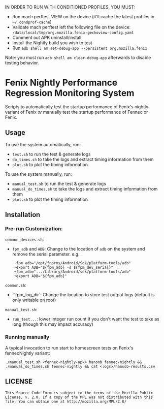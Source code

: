 IN ORDER TO RUN WITH CONDITIONED PROFILES, YOU MUST:
- Run mach perftest VIEW on the device (it'll cache the latest profiles in `~/.condprof-cache`)
- Validate mach perftest left the following file on the device: `/data/local/tmp/org.mozilla.fenix-geckoview-config.yaml`
- Comment out APK uninstall/install
- Install the Nightly build you wish to test
- Run `adb shell am set-debug-app --persistent org.mozilla.fenix`

Note: you must run `adb shell am clear-debug-app` afterwards to disable testing behavior.

# Fenix Nightly Performance Regression Monitoring System
Scripts to automatically test the startup performance of Fenix's
nightly variant of Fenix *or* manually test the startup performance of
Fennec or Fenix.

## Usage
To use the system automatically, run:
* `test.sh` to run the test & generate logs
* `do_times.sh` to take the logs and extract timing information from them
* `plot.sh` to plot the timing information

To use the system manually, run:
* `manual_test.sh` to run the test & generate logs
* `manual_do_times.sh` to take the logs and extract timing information from them
* `plot.sh` to plot the timing information

## Installation

### Pre-run Customization:
`common_devices.sh`:
- `fpm_adb` and `ADB`: Change to the location of `adb` on the system and remove the serial parameter. e.g.
```
    -fpm_adb="/opt/fnprms/Android/Sdk/platform-tools/adb"
    -export ADB="${fpm_adb} -s ${fpm_dev_serial}"
    +fpm_adb=".../Library/Android/sdk/platform-tools/adb"
    +export ADB="${fpm_adb}"
```

`common.sh`:
- ``fpm_log_dir`: Change the location to store test output logs (default is only writable on root)

`manual_test.sh`:
- `run_test...`: lower integer run count if you don't want the test to take as long (though this may impact accuracy)

### Running manually
A typical invocation to run start to homescreen tests on Fenix's fennecNightly variant:
```
./manual_test.sh <fennec-nightly-apk> hanoob fennec-nightly && ./manual_do_times.sh fennec-nightly && cat <logs>/hanoob-results.csv
```

## LICENSE

    This Source Code Form is subject to the terms of the Mozilla Public
    License, v. 2.0. If a copy of the MPL was not distributed with this
    file, You can obtain one at http://mozilla.org/MPL/2.0/
